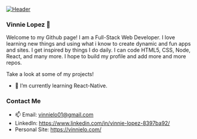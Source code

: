[![Header](https://raw.githubusercontent.com/MartinHeinz/<OWNER>/<OWNER>/readme_header.png "Header")](https://github.com/vinnielo/React-Portfolio/blob/master/public/images/Vinnie-Lopez-white-low-res.png)

### Vinnie Lopez 👋

Welcome to my Github page! I am a Full-Stack Web Developer. I love learning new things and using what i know to create dynamic and fun apps and sites. I get inspired by things I do daily. I can code HTML5, CSS, Node, React, and many more. I hope to build my profile and add more and more repos.

Take a look at some of my projects!

- 🌱 I’m currently learning React-Native.

### Contact Me

- 📫 Email: vinnielo01@gmail.com
- LinkedIn: https://www.linkedin.com/in/vinnie-lopez-8397ba92/
- Personal Site: https://vinnielo.com/

<!--
**vinnielo/vinnielo** is a ✨ _special_ ✨ repository because its `README.md` (this file) appears on your GitHub profile.

Here are some ideas to get you started:

- 🔭 I’m currently working on ...
- 🌱 I’m currently learning ...
- 👯 I’m looking to collaborate on ...
- 🤔 I’m looking for help with ...
- 💬 Ask me about ...
- 📫 How to reach me: vinnielo01@gmail.com
- 😄 Pronouns: ...
- ⚡ Fun fact: ...
-->
